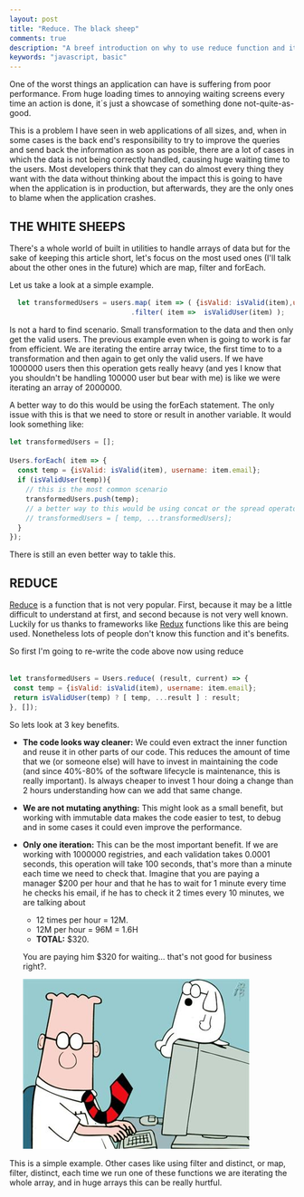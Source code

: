 ```yaml
---
layout: post
title: "Reduce. The black sheep"
comments: true
description: "A breef introduction on why to use reduce function and it's benefits"
keywords: "javascript, basic"
--- 
```


One of the worst things an application can have is suffering from poor performance. From huge loading times to annoying waiting screens every time an action is done, it´s just a showcase of something done not-quite-as-good.

This is a problem I have seen in web applications of all sizes, and, when in some cases is the back end's responsibility to try to improve the queries and send back the information as soon as posible, there are a lot of cases in which the data is not being correctly handled, causing huge waiting time to the users. Most developers think that they can do almost every thing they want with the data without thinking about the impact this is going to have when the application
is in production, but afterwards, they are the only ones to blame when the application crashes.

## THE WHITE SHEEPS

There's a whole world of built in utilities to handle arrays of data but for the sake of keeping this article short, let's focus on the most used ones (I'll talk about the other ones in the future) which are map, filter and forEach.

Let us take a look at a simple example.

```js
  let transformedUsers = users.map( item => ( {isValid: isValid(item),username: item.email})
                              .filter( item =>  isValidUser(item) );
```

Is not a hard to find scenario. Small transformation to the data and then only get the valid users. The previous example even when is going to work is far from efficient. We are iterating the entire array twice, the first time to to a transformation and then again to get only the valid users. If we have 1000000 users then this operation gets really heavy (and yes I know that you shouldn't be handling 100000 user but bear with me) is like we were iterating an array of 2000000.

A better way to do this would be using the forEach statement. The only issue with this is that we need to store or result in another variable. It would look something like: 

```js
let transformedUsers = [];

Users.forEach( item => {
  const temp = {isValid: isValid(item), username: item.email};
  if (isValidUser(temp)){
    // this is the most common scenario
    transformedUsers.push(temp);
    // a better way to this would be using concat or the spread operator
    // transformedUsers = [ temp, ...transformedUsers];
  }
});
```
There is still an even better way to takle this.

## REDUCE

[Reduce](https://goo.gl/bhOmvq) is a function that is not very popular. First, because it may be a little difficult to understand at first, and second because is not very well known. Luckily for us thanks to frameworks like [Redux](https://goo.gl/3qcH20) functions like this are being used. Nonetheless lots of people don't know this function and it's benefits.

So first I'm going to re-write the code above now using reduce

 ```js

let transformedUsers = Users.reduce( (result, current) => {
  const temp = {isValid: isValid(item), username: item.email};
  return isValidUser(temp) ? [ temp, ...result ] : result;
}, []);

```
So lets look at 3 key benefits.

  - **The code looks way cleaner:** We could even extract the inner function and reuse it in other parts of our code. This reduces the amount of time that we (or someone else) will have to invest in maintaining the code (and since 40%-80% of the software lifecycle is maintenance, this is really important). Is always cheaper to invest 1 hour doing a change than 2 hours understanding how can we add that same change.
  - **We are not mutating anything:** This might look as a small benefit, but working with immutable data makes the code easier to test, to debug and in some cases it could even improve the performance.
  - **Only one iteration:** This can be the most important benefit. If we are working with 1000000 registries, and each validation takes 0.0001 seconds, this operation will take 100 seconds, that's more than a minute each time we need to check that. Imagine that you are paying a manager $200 per hour and that he has to wait for 1 minute every time he checks his email, if he has to check it 2 times every 10 minutes, we are talking about
     
     - 12 times per hour = 12M.
     - 12M per hour = 96M = 1.6H
     - **TOTAL:** $320.

     You are paying him $320 for waiting... that's not good for business right?.

     ![Dilbert](/assets/images/posts/waiting-dilbert.jpg)

This is a simple example. Other cases like using filter and distinct, or map, filter, distinct, each time we run one of these functions we are iterating the whole array, and in huge arrays this can be really hurtful.